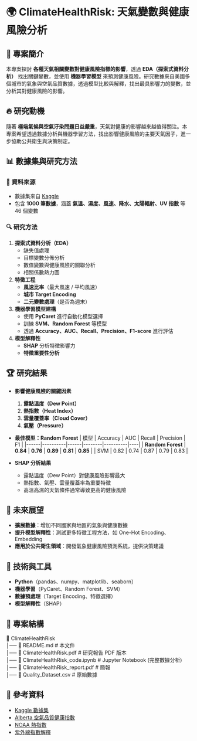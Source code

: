 # 🌍 ClimateHealthRisk: 天氣變數與健康風險分析

## 📖 專案簡介
本專案探討 **各種天氣相關變數對健康風險指標的影響**，透過 **EDA（探索式資料分析）** 找出關鍵變數，並使用 **機器學習模型** 來預測健康風險。研究數據來自美國多個城市的氣象與空氣品質數據，透過模型比較與解釋，找出最具影響力的變數，並分析其對健康風險的影響。

## 🔥 研究動機
隨著 **極端氣候與空氣汙染問題日益嚴重**，天氣對健康的影響越來越值得關注。本專案希望透過數據分析與機器學習方法，找出影響健康風險的主要天氣因子，進一步協助公共衛生與決策制定。

## 📊 數據集與研究方法
### **📂 資料來源**
- 數據集來自 [Kaggle](https://www.kaggle.com/datasets/abdullah0a/urban-air-quality-and-health-impact-dataset/data)
- 包含 **1000 筆數據**，涵蓋 **氣溫、濕度、風速、降水、太陽輻射、UV 指數** 等 46 個變數

### **🔍 研究方法**
1. **探索式資料分析（EDA）**
   - 缺失值處理
   - 目標變數分佈分析
   - 數值變數與健康風險的關聯分析
   - 相關係數熱力圖
2. **特徵工程**
   - **風速比率**（最大風速 / 平均風速）
   - **城市 Target Encoding**
   - **二元變數處理**（是否為週末）
3. **機器學習模型建構**
   - 使用 **PyCaret** 進行自動化模型選擇
   - 訓練 **SVM、Random Forest** 等模型
   - 透過 **Accuracy、AUC、Recall、Precision、F1-score** 進行評估
4. **模型解釋性**
   - **SHAP** 分析特徵影響力
   - **特徵重要性分析**

## 🏆 研究結果
- **影響健康風險的關鍵因素**
  1. **露點溫度（Dew Point）**
  2. **熱指數（Heat Index）**
  3. **雲量覆蓋率（Cloud Cover）**
  4. **氣壓（Pressure）**

- **最佳模型：Random Forest**
  | 模型 | Accuracy | AUC | Recall | Precision | F1 |
  |------|----------|------|--------|----------|----|
  | **Random Forest** | **0.84** | **0.76** | **0.89** | **0.81** | **0.85** |
  | SVM | 0.82 | 0.74 | 0.87 | 0.79 | 0.83 |

- **SHAP 分析結果**
  - 露點溫度（Dew Point）對健康風險影響最大
  - 熱指數、氣壓、雲量覆蓋率為重要特徵
  - 高溫高濕的天氣條件通常導致更高的健康風險

## 🚀 未來展望
- **擴展數據**：增加不同國家與地區的氣象與健康數據
- **提升模型解釋性**：測試更多特徵工程方法，如 One-Hot Encoding、Embedding
- **應用於公共衛生領域**：開發氣象健康風險預測系統，提供決策建議

## 🔧 技術與工具
- **Python**（pandas、numpy、matplotlib、seaborn）
- **機器學習**（PyCaret、Random Forest、SVM）
- **數據預處理**（Target Encoding、特徵選擇）
- **模型解釋性**（SHAP）

## 📂 專案結構
📂 ClimateHealthRisk   
│── 📄 README.md # 本文件   
│── 📄 ClimateHealthRisk.pdf # 研究報告 PDF 版本   
│── 📄 ClimateHealthRisk_code.ipynb # Jupyter Notebook (完整數據分析)  
│── 📄 ClimateHealthRisk_report.pdf # 簡報  
│── 📄 Quality_Dataset.csv # 原始數據   


## 📜 參考資料
- [Kaggle 數據集](https://www.kaggle.com/datasets/abdullah0a/urban-air-quality-and-health-impact-dataset/data)
- [Alberta 空氣品質健康指數](https://www.alberta.ca/about-the-air-quality-health-index)
- [NOAA 熱指數](https://www.weather.gov/ama/heatindex)
- [紫外線指數解釋](https://www.cwa.gov.tw/Data/knowledge/announce/service13.pdf)

